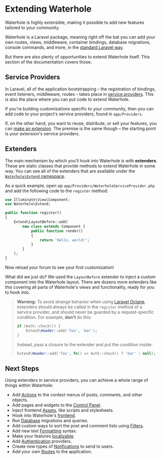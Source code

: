 # Extending Waterhole

Waterhole is highly extensible, making it possible to add new features tailored to your community.

Waterhole is a Laravel package, meaning right off the bat you can add your own routes, views, middleware, container bindings, database migrations, console commands, and more, in the [standard Laravel way](https://laravel.com/docs/10.x).

But there are also plenty of opportunities to extend Waterhole itself. This section of the documentation covers those.

## Service Providers

In Laravel, all of the application bootstrapping – the registration of bindings, event listeners, middleware, routes – takes place in [service providers](https://laravel.com/docs/10.x/providers). This is also the place where you can put code to extend Waterhole.

If you're building customizations specific to your community, then you can add code to your project's service providers, found in `app/Providers`.

If, on the other hand, you want to reuse, distribute, or sell your features, you can [make an extension](./distribution.md). The premise is the same though – the starting point is your extension's service providers.

## Extenders

The main mechanism by which you'll hook into Waterhole is with **extenders**. These are static classes that provide methods to extend Waterhole in some way. You can see all of the extenders that are available under the [`Waterhole\Extend` namespace](reference://Waterhole/Extend.html).

As a quick example, open up `app/Providers/WaterholeServiceProvider.php` and add the following code to the `register` method:

```php
use Illuminate\View\Component;
use Waterhole\Extend;

public function register()
{
    Extend\LayoutBefore::add(
        new class extends Component {
            public function render()
            {
                return 'Hello, world!';
            }
        }
    );
}
```

Now reload your forum to see your first customization!

What did we just do? We used the `LayoutBefore` extender to inject a custom component into the Waterhole layout. There are dozens more extenders like this covering all parts of Waterhole's views and functionality, ready for you to hook into.

> **Warning:** To avoid strange behavior when using [Laravel Octane](https://laravel.com/docs/10.x/octane), extenders should always be called in the `register` method of a service provider, and should never be guarded by a request-specific condition. For example, **don't** do this:
>
> ```php
> if (Auth::check()) {
>     Extend\Header::add('foo', 'bar');
> }
> ```
>
> Instead, pass a closure to the extender and put the condition inside:
>
> ```php
> Extend\Header::add('foo', fn() => Auth::check() ? 'bar' : null);
> ```

## Next Steps

Using extenders in service providers, you can achieve a whole range of things within Waterhole:

-   Add [Actions](./actions.md) to the context menus of posts, comments, and other objects.
-   Add pages and widgets to the [Control Panel](./cp.md).
-   Inject frontend [Assets](./assets.md), like scripts and stylesheets.
-   Hook into Waterhole's [frontend](./frontend.md).
-   Run [Database](./database.md) migrations and queries.
-   Add custom ways to sort the post and comment lists using [Filters](./filters.md).
-   Add new text [Formatting](./formatting.md) syntax.
-   Make your features [localizable](./internationalization.md).
-   Add [Authentication](./authentication.md) providers.
-   Create new types of [Notifications](./notifications.md) to send to users.
-   Add your own [Routes](./routes.md) to the application.
